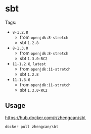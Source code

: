 # sbt

Tags:
- `8-1.2.8`
  - from `openjdk:8-stretch`
  - sbt `1.2.8`
- `8-1.3.0`
  - from `openjdk:8-stretch`
  - sbt `1.3.0-RC2`
- `11-1.2.8`, `latest`
  - from `openjdk:11-stretch`
  - sbt `1.2.8`
- `11-1.3.0`
  - from `openjdk:11-stretch`
  - sbt `1.3.0-RC2`
  
## Usage

https://hub.docker.com/r/zhengcan/sbt

```
docker pull zhengcan/sbt
```
